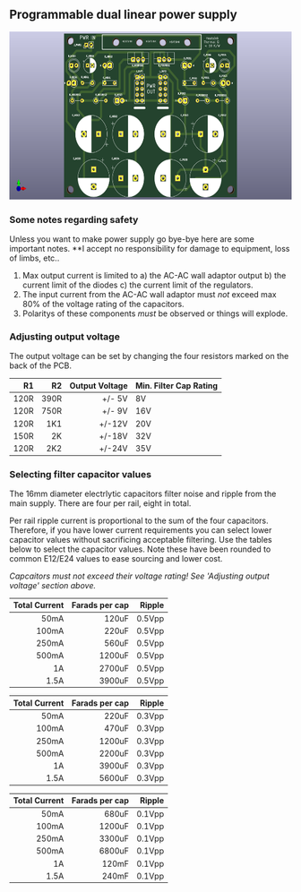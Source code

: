 
## Programmable dual linear power supply

<img src="AdjustablePSU/doc/AdjustablePSU3D.png" height="300" width="600" >

### Some notes regarding safety

Unless you want to make power supply go bye-bye here are some important notes. **I accept no responsibility for damage to equipment, loss of limbs, etc..

1) Max output current is limited to 
  a) the AC-AC wall adaptor output 
  b) the current limit of the diodes 
  c) the current limit of the regulators.
2) The input current from the AC-AC wall adaptor must *not* exceed max 80% of the voltage rating of the capacitors. 
3) Polaritys of these components *must* be observed or things will explode.

### Adjusting output voltage

The output voltage can be set by changing the four resistors marked on the back of the PCB.

R1     | R2     | Output Voltage  | Min. Filter Cap Rating
-----------:    |------------:    |---------------:|----------
120R   |390R    | +/- 5V  | 8V
120R   |750R    | +/- 9V  | 16V
120R   |1K1     | +/-12V  | 20V
150R   |2K      | +/-18V  | 32V
120R   |2K2     | +/-24V  | 35V

### Selecting filter capacitor values

The 16mm diameter electrlytic capacitors filter noise and ripple from the main supply. There are four per rail, eight in total.

Per rail ripple current is proportional to the sum of the four capacitors. Therefore, if you have lower current requirements you can select lower capacitor values without sacrificing acceptable filtering. Use the tables below to select the capacitor values. Note these have been rounded to common E12/E24 values to ease sourcing and lower cost.

*Capcaitors must not exceed their voltage rating! See 'Adjusting output voltage' section above.*

Total Current   | Farads per cap  | Ripple
---------:|----------------:|-------:
50mA      |  120uF          | 0.5Vpp
100mA     |  220uF         | 0.5Vpp
250mA     |  560uF         | 0.5Vpp  
500mA     |  1200uF         | 0.5Vpp
1A        |  2700uF       | 0.5Vpp
1.5A      |  3900uF       | 0.5Vpp

Total Current   | Farads per cap  | Ripple
---------:|----------------:|-------:
50mA      |  220uF          | 0.3Vpp
100mA     |  470uF         | 0.3Vpp
250mA     |  1200uF         | 0.3Vpp  
500mA     |  2200uF         | 0.3Vpp
1A        |  3900uF       | 0.3Vpp
1.5A      |  5600uF       | 0.3Vpp


Total Current   | Farads per cap  | Ripple
---------:|----------------:|-------:
50mA      |  680uF          | 0.1Vpp
100mA     |  1200uF         | 0.1Vpp
250mA     |  3300uF         | 0.1Vpp  
500mA     |  6800uF         | 0.1Vpp
1A        |  120mF       | 0.1Vpp
1.5A      |  240mF       | 0.1Vpp
